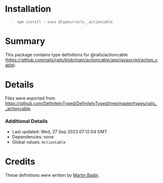 # Installation
> `npm install --save @types/rails__actioncable`

# Summary
This package contains type definitions for @rails/actioncable (https://github.com/rails/rails/blob/main/actioncable/app/javascript/action_cable).

# Details
Files were exported from https://github.com/DefinitelyTyped/DefinitelyTyped/tree/master/types/rails__actioncable.

### Additional Details
 * Last updated: Wed, 27 Sep 2023 07:12:04 GMT
 * Dependencies: none
 * Global values: `ActionCable`

# Credits
These definitions were written by [Martin Badin](https://github.com/martin-badin).
